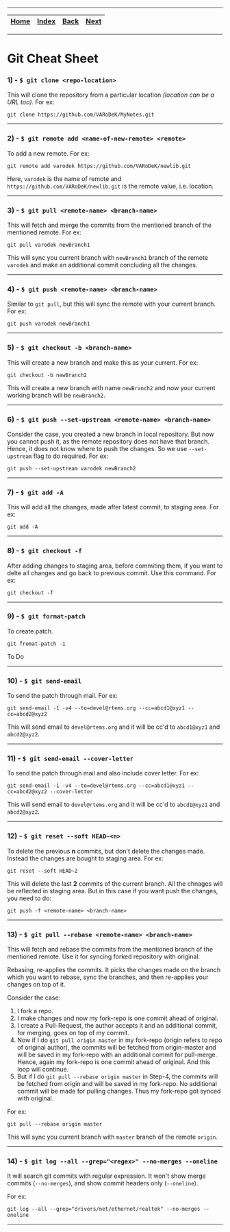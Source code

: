 
---

| [Home](/README.md) | [Index](./README.md) | [Back](./README.md) | [Next](../Linux/README.md) |
| :---: | :---: | :---: | :---: |

---

# Git Cheat Sheet

### 1) - `$ git clone <repo-location>`
This will clone the repository from a particular location _(location can be a URL too)_. For ex:

```shell
git clone https://github.com/VARoDeK/MyNotes.git
```

---

### 2) - `$ git remote add <name-of-new-remote> <remote>`
To add a new remote. For ex:

```shell
git remote add varodek https://github.com/VARoDeK/newlib.git
```

Here, `varodek` is the name of remote and `https://github.com/VARoDeK/newlib.git` is the remote value, i.e. location.

---

### 3) - `$ git pull <remote-name> <branch-name>`

This will fetch and merge the commits from the mentioned branch of the mentioned remote. For ex:

```shell
git pull varodek newBranch1
```

This will sync you current branch with `newBranch1` branch of the remote `varodek` and make an additional commit concluding all the changes.

---

### 4) - `$ git push <remote-name> <branch-name>`
Similar to `git pull`, but this will sync the remote with your current branch. For ex:

```shell
git push varodek newBranch1
```

---

### 5) - `$ git checkout -b <branch-name>`
This will create a new branch and make this as your current. For ex:

```shell
git checkout -b newBranch2
```

This will create a new branch with name `newBranch2` and now your current working branch will be `newBranch2`.

---

### 6) - `$ git push --set-upstream <remote-name> <branch-name>`

Consider the case, you created a new branch in local repository. But now you cannot push it, as the remote repository does not have that branch. Hence, it does not know where to push the changes. So we use `--set-upstream` flag to do required. For ex:

```shell
git push --set-upstream varodek newBranch2
```

---

### 7) - `$ git add -A`
This will add all the changes, made after latest commit, to staging area. For ex:

```shell
git add -A
```

---

### 8) - `$ git checkout -f`
After adding changes to staging area, before commiting them, if you want to delte all changes and go back to previous commit. Use this command. For ex:

```shell
git checkout -f
```

---

### 9) - `$ git format-patch`
To create patch.

```
git fromat-patch -1
```

To Do

---

### 10) - `$ git send-email`
To send the patch through mail. For ex:

```
git send-email -1 -v4 --to=devel@rtems.org --cc=abcd1@xyz1 --cc=abcd2@xyz2
```

This will send email to `devel@rtems.org` and it will be cc'd to `abcd1@xyz1` and `abcd2@xyz2`.

---

### 11) - `$ git send-email --cover-letter`
To send the patch through mail and also include cover letter. For ex:

```
git send-email -1 -v4 --to=devel@rtems.org --cc=abcd1@xyz1 --cc=abcd2@xyz2 --cover-letter
```

This will send email to `devel@rtems.org` and it will be cc'd to `abcd1@xyz1` and `abcd2@xyz2`.

---

### 12) - `$ git reset --soft HEAD~<n>`
To delete the previous **n** commits, but don't delete the changes made. Instead the changes are bought to staging area. For ex:

```shell
git reset --soft HEAD~2
```

This will delete the last **2** commits of the current branch. All the chnages will be reflected in staging area. But in this case if you want push the changes, you need to do:

```shell
git push -f <remote-name> <branch-name>
```

---

### 13) - `$ git pull --rebase <remote-name> <branch-name>`

This will fetch and rebase the commits from the mentioned branch of the mentioned remote. Use it for syncing forked repository with original.

Rebasing, re-applies the commits. It picks the changes made on the branch which you want to rebase, sync the branches, and then re-applies your changes on top of it.

Consider the case:
1) I fork a repo.
2) I make changes and now my fork-repo is one commit ahead of original.
3) I create a Pull-Request, the author accepts it and an additional commit, for merging, goes on top of my commit.
4) Now if I do `git pull origin master` in my fork-repo (origin refers to repo of original author), the commits will be fetched from origin-master and will be saved in my fork-repo with an additional commit for pull-merge. Hence, again my fork-repo is one commit ahead of original. And this loop will continue.
5) But if I do `git pull --rebase origin master` in Step-4, the commits will be fetched from origin and will be saved in my fork-repo. No additional commit will be made for pulling changes. Thus my fork-repo got synced with original.

For ex:

```shell
git pull --rebase origin master
```

This will sync you current branch with `master` branch of the remote `origin`.

---

### 14) - `$ git log --all --grep="<regex>" --no-merges --oneline`

It will search git commits with regular expression. It won't show merge commits (`--no-merges`), and show commit headers only (`--oneline`).

For ex:

```shell
git log --all --grep="drivers/net/ethernet/realtek" --no-merges --oneline
```

---
